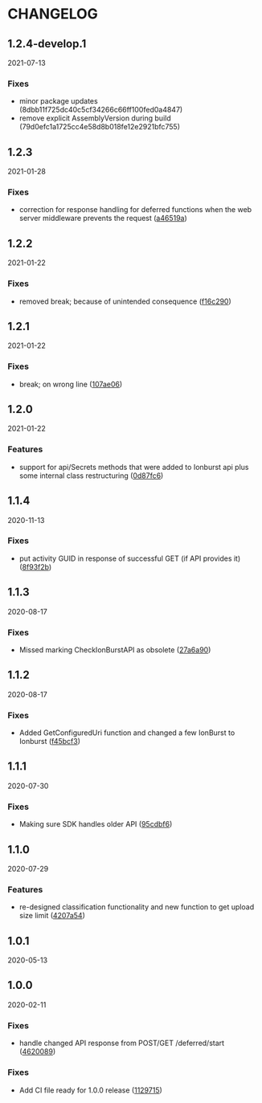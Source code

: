 # CHANGELOG

<!--- next entry here -->

## 1.2.4-develop.1
2021-07-13

### Fixes

- minor package updates (8dbb11f725dc40c5cf34266c66ff100fed0a4847)
- remove explicit AssemblyVersion during build (79d0efc1a1725cc4e58d8b018fe12e2921bfc755)

## 1.2.3
2021-01-28

### Fixes

* correction for response handling for deferred functions when the web server middleware prevents the request ([a46519a](https://gitlab.com/ionburst/ionburst-sdk-net/commit/a46519a7536cae19dcfac56b361cdda374c033d6))

## 1.2.2
2021-01-22

### Fixes

- removed break; because of unintended consequence ([f16c290](https://gitlab.com/ionburst/ionburst-sdk-net/commit/f16c2909ed074316a6c6533a0c4a2f870ece46d2))

## 1.2.1
2021-01-22

### Fixes

- break; on wrong line ([107ae06](https://gitlab.com/ionburst/ionburst-sdk-net/commit/107ae0611c50c48b4d0aad31070a4e251f4920cd))

## 1.2.0
2021-01-22

### Features

- support for api/Secrets methods that were added to Ionburst api plus some internal class restructuring ([0d87fc6](https://gitlab.com/ionburst/ionburst-sdk-net/commit/0d87fc635b71f5346ddd69a3d21ccbadd481b6d2))

## 1.1.4
2020-11-13

### Fixes

- put activity GUID in response of successful GET (if API provides it) ([8f93f2b](https://gitlab.com/ionburst/ionburst-sdk-net/commit/8f93f2b92177ddaa51d055f6b578b4ae0e775741))

## 1.1.3
2020-08-17

### Fixes

- Missed marking CheckIonBurstAPI as obsolete ([27a6a90](https://gitlab.com/ionburst/ionburst-sdk-net/commit/27a6a9068b3c282cc8447df54d805ec8a54b63fd))

## 1.1.2
2020-08-17

### Fixes

- Added GetConfiguredUri function and changed a few IonBurst to Ionburst ([f45bcf3](https://gitlab.com/ionburst/ionburst-sdk-net/commit/f45bcf3e52758bbc5033f73a8d0dd3c816fee4ef))

## 1.1.1
2020-07-30

### Fixes

- Making sure SDK handles older API ([95cdbf6](https://gitlab.com/ionburst/ionburst-sdk-net/commit/95cdbf69fce9cc38d6efbbdd2c48b026f7492efa))

## 1.1.0
2020-07-29

### Features

- re-designed classification functionality and new function to get upload size limit ([4207a54](https://gitlab.com/ionburst/ionburst-sdk-net/commit/4207a540c305e6c2ae03928fca793c45f31644a0))

## 1.0.1
2020-05-13

## 1.0.0
2020-02-11

### Fixes

- handle changed API response from POST/GET /deferred/start ([4620089](https://gitlab.com/ionburst/ionburst-sdk-net/commit/46200898468924670c56dcd619737d84a2992611))

### Fixes

- Add CI file ready for 1.0.0 release ([1129715](https://gitlab.com/ionburst/ionburst-sdk-net/commit/1129715aa9163e5080236ababee8d15b062bd774))